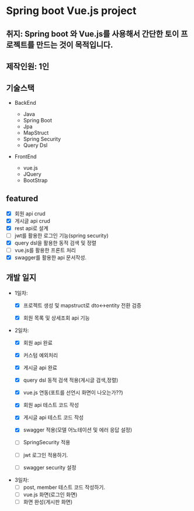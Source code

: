 # Spring boot Vue.js project

## 취지: Spring boot 와 Vue.js를 사용해서 간단한 토이 프로젝트를 만드는 것이 목적입니다.

## 제작인원: 1인

## 기술스택

- BackEnd
  - Java
  - Spring Boot
  - Jpa
  - MapStruct
  - Spring Security
  - Query Dsl


- FrontEnd
  - vue.js
  - JQuery
  - BootStrap

## featured 

-[x] 회원 api crud
-[x] 게시글 api crud
-[x] rest api로 설계
-[ ] jwt를 활용한 로그인 기능(spring security)
-[x] query dsl을 활용한 동적 검색 및 정렬
-[ ] vue.js를 활용한 프론트 처리
-[x] swagger를 활용한 api 문서작성.

## 개발 일지

- 1일차:
  -[x] 프로젝트 생성 및 mapstruct로 dto<->entity 전환 검증
  -[x] 회원 목록 및 상세조회 api 기능


- 2일차:
  -[x] 회원 api 완료
  -[x] 커스텀 예외처리
  -[x] 게시글 api 완료
  -[x] query dsl 동적 검색 적용(게시글 검색,정렬)
  -[x] vue.js 연동(포트를 선언시 화면이 나오는가??)
  -[x] 회원 api 테스트 코드 작성
  -[x] 게시글 api 테스트 코드 작성
  -[x] swagger 적용(모델 어노테이션 및 에러 응답 설정)
  -[ ] SpringSecurity 적용
  -[ ] jwt 로그인 적용하기.
  -[ ] swagger security 설정


- 3일차:
  -[ ] post, member 테스트 코드 작성하기.
  -[ ] vue.js 화면(로그인 화면)
  -[ ] 화면 완성(게시판 화면)
